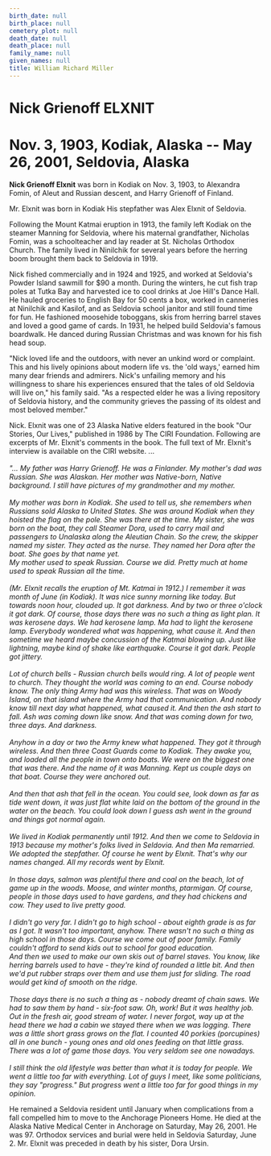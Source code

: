 ```yaml
---
birth_date: null
birth_place: null
cemetery_plot: null
death_date: null
death_place: null
family_name: null
given_names: null
title: William Richard Miller
---
```


# Nick Grienoff ELXNIT

# Nov. 3, 1903, Kodiak, Alaska -- May 26, 2001, Seldovia, Alaska

**Nick Grienoff Elxnit** was born in Kodiak on Nov. 3,
1903, to Alexandra Fomin, of Aleut and Russian descent, and Harry
Grienoff of Finland.

Mr. Elxnit was born in Kodiak His stepfather was Alex Elxnit of
Seldovia.

Following the Mount Katmai eruption in 1913, the family left Kodiak on
the steamer Manning for Seldovia, where his maternal grandfather,
Nicholas Fomin, was a schoolteacher and lay reader at St. Nicholas
Orthodox Church. The family lived in Ninilchik for several years before
the herring boom brought them back to Seldovia in 1919.

Nick fished commercially and in 1924 and 1925, and worked at Seldovia\'s
Powder Island sawmill for \$90 a month. During the winters, he cut fish
trap poles at Tutka Bay and harvested ice to cool drinks at Joe Hill\'s
Dance Hall. He hauled groceries to English Bay for 50 cents a box,
worked in canneries at Ninilchik and Kasilof, and as Seldovia school
janitor and still found time for fun. He fashioned moosehide toboggans,
skis from herring barrel staves and loved a good game of cards. In 1931,
he helped build Seldovia\'s famous boardwalk. He danced during Russian
Christmas and was known for his fish head soup.

\"Nick loved life and the outdoors, with never an unkind word or
complaint. This and his lively opinions about modern life vs. the \'old
ways,\' earned him many dear friends and admirers. Nick\'s unfailing
memory and his willingness to share his experiences ensured that the
tales of old Seldovia will live on,\" his family said. \"As a respected
elder he was a living repository of Seldovia history, and the community
grieves the passing of its oldest and most beloved member.\"

Nick. Elxnit was one of 23 Alaska Native elders featured in the book
\"Our Stories, Our Lives,\" published in 1986 by The CIRI Foundation.
Following are excerpts of Mr. Elxnit\'s comments in the book. The full
text of Mr. Elxnit\'s interview is available on the CIRI website. \...\
\
*\"\... My father was Harry Grienoff. He was a Finlander. My mother\'s
dad was Russian. She was Alaskan. Her mother was Native-born, Native
background. I still have pictures of my grandmother and my mother.\
\
My mother was born in Kodiak. She used to tell us, she remembers when
Russians sold Alaska to United States. She was around Kodiak when they
hoisted the flag on the pole. She was there at the time. My sister, she
was born on the boat, they call Steamer Dora, used to carry mail and
passengers to Unalaska along the Aleutian Chain. So the crew, the
skipper named my sister. They acted as the nurse. They named her Dora
after the boat. She goes by that name yet.\
My mother used to speak Russian. Course we did. Pretty much at home used
to speak Russian all the time.\
\
(Mr. Elxnit recalls the eruption of Mt. Katmai in 1912.) I remember it
was month of June (in Kodiak). It was nice sunny morning like today. But
towards noon hour, clouded up. It got darkness. And by two or three
o\'clock it got dark. Of course, those days there was no such a thing as
light plan. It was kerosene days. We had kerosene lamp. Ma had to light
the kerosene lamp. Everybody wondered what was happening, what cause it.
And then sometime we heard maybe concussion of the Katmai blowing up.
Just like lightning, maybe kind of shake like earthquake. Course it got
dark. People got jittery.\
\
Lot of church bells - Russian church bells would ring. A lot of people
went to church. They thought the world was coming to an end. Course
nobody know. The only thing Army had was this wireless. That was on
Woody Island, on that island where the Army had that communication. And
nobody know till next day what happened, what caused it. And then the
ash start to fall. Ash was coming down like snow. And that was coming
down for two, three days. And darkness.\
\
Anyhow in a day or two the Army knew what happened. They got it through
wireless. And then three Coast Guards come to Kodiak. They awake you,
and loaded all the people in town onto boats. We were on the biggest one
that was there. And the name of it was Manning. Kept us couple days on
that boat. Course they were anchored out.\
\
And then that ash that fell in the ocean. You could see, look down as
far as tide went down, it was just flat white laid on the bottom of the
ground in the water on the beach. You could look down I guess ash went
in the ground and things got normal again.\
\
We lived in Kodiak permanently until 1912. And then we come to Seldovia
in 1913 because my mother\'s folks lived in Seldovia. And then Ma
remarried. We adopted the stepfather. Of course he went by Elxnit.
That\'s why our names changed. All my records went by Elxnit.\
\
In those days, salmon was plentiful there and coal on the beach, lot of
game up in the woods. Moose, and winter months, ptarmigan. Of course,
people in those days used to have gardens, and they had chickens and
cow. They used to live pretty good.\
\
I didn\'t go very far. I didn\'t go to high school - about eighth grade
is as far as I got. It wasn\'t too important, anyhow. There wasn\'t no
such a thing as high school in those days. Course we come out of poor
family. Family couldn\'t afford to send kids out to school for good
education.\
And then we used to make our own skis out of barrel staves. You know,
like herring barrels used to have - they\'re kind of rounded a little
bit. And then we\'d put rubber straps over them and use them just for
sliding. The road would get kind of smooth on the ridge.\
\
Those days there is no such a thing as - nobody dreamt of chain saws. We
had to saw them by hand - six-foot saw. Oh, work! But it was healthy
job. Out in the fresh air, good stream of water. I never forgot, way up
at the head there we had a cabin we stayed there when we was logging.
There was a little short grass grows on the flat. I counted 40 porkies
(porcupines) all in one bunch - young ones and old ones feeding on that
little grass. There was a lot of game those days. You very seldom see
one nowadays.\
\
I still think the old lifestyle was better than what it is today for
people. We went a little too far with everything. Lot of guys I meet,
like some politicians, they say \"progress.\" But progress went a little
too far for good things in my opinion.*

He remained a Seldovia resident until January when complications from a
fall compelled him to move to the Anchorage Pioneers Home. He died at
the Alaska Native Medical Center in Anchorage on Saturday, May 26, 2001.
He was 97. Orthodox services and burial were held in Seldovia Saturday,
June 2. Mr. Elxnit was preceded in death by his sister, Dora Ursin.

